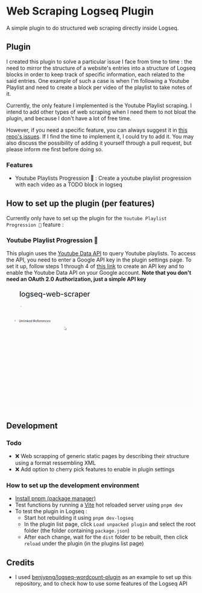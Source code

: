 # Web Scraping Logseq Plugin

A simple plugin to do structured web scraping directly inside Logseq.

## Plugin

I created this plugin to solve a particular issue I face from time to time : the need to mirror the structure of a website's entries into a structure of Logseq blocks in order to keep track of specific information, each related to the said entries. One example of such a case is when I'm following a Youtube Playlist and need to create a block per video of the playlist to take notes of it.

Currently, the only feature I implemented is the Youtube Playlist scraping. I intend to add other types of web scraping when I need them to not bloat the plugin, and because I don't have a lot of free time.

However, if you need a specific feature, you can always suggest it in [this repo's issues](https://github.com/soleuniverse101/logseq-web-scraper/issues). If I find the time to implement it, I could try to add it. You may also discuss the possibility of adding it yourself through a pull request, but please inform me first before doing so.

### Features

- Youtube Playlists Progression 📼 : Create a youtube playlist progression with each video as a TODO block in logseq

## How to set up the plugin (per features)

Currently only have to set up the plugin for the `Youtube Playlist Progression 📼` feature :

### Youtube Playlist Progression 📼

This plugin uses the [Youtube Data API](https://developers.google.com/youtube/v3) to query Youtube playlists. To access the API, you need to enter a Google API key in the plugin settings page. To set it up, follow steps 1 through 4 of [this link](https://developers.google.com/youtube/v3/getting-started#before-you-start) to create an API key and to enable the Youtube Data API on your Google account. **Note that you don't need an OAuth 2.0 Authorization, just a simple API key**

![](screenshots/youtube-playlist-feature.gif)

## Development

### Todo

- ❌ Web scrapping of generic static pages by describing their structure using a format ressembling XML
- ❌ Add option to cherry pick features to enable in plugin settings

### How to set up the development environment

- [Install pnpm (package manager)](https://pnpm.io/installation)
- Test functions by running a [Vite](https://vite.dev/) hot reloaded server using `pnpm dev`
- To test the plugin in Logseq :
  - Start hot rebuilding it using `pnpm dev-logseq`
  - In the plugin list page, click `Load unpacked plugin` and select the root folder (the folder containing `package.json`)
  - After each change, wait for the `dist` folder to be rebuilt, then click `reload` under the plugin (in the plugins list page)

## Credits

- I used [benjypng/logseq-wordcount-plugin](https://github.com/benjypng/logseq-wordcount-plugin) as an example to set up this repository, and to check how to use some features of the Logseq API
